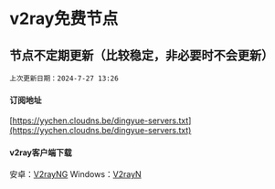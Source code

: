 # v2ray免费节点
## 节点不定期更新（比较稳定，非必要时不会更新）
`上次更新日期：2024-7-27 13:26`

#### 订阅地址
[https://yychen.cloudns.be/dingyue-servers.txt](https://yychen.cloudns.be/dingyue-servers.txt)

#### v2ray客户端下载
安卓：[V2rayNG](https://github.com/2dust/v2rayNG/releases/download/1.8.29/v2rayNG_1.8.29_arm64-v8a.apk)
Windows：[V2rayN](https://github.com/2dust/v2rayN/releases/download/6.51/zz_v2rayN-With-Core-SelfContained.7z)
